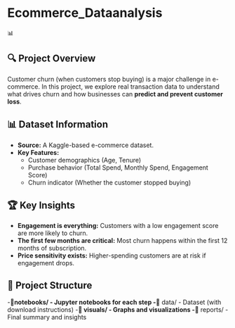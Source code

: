 # Ecommerce_Dataanalysis
📊

## 🔍 Project Overview
Customer churn (when customers stop buying) is a major challenge in e-commerce. In this project, we explore real transaction data to understand what drives churn and how businesses can **predict and prevent customer loss**. 

## 📊 Dataset Information
- **Source:** A Kaggle-based e-commerce dataset.
- **Key Features:**
  - Customer demographics (Age, Tenure)
  - Purchase behavior (Total Spend, Monthly Spend, Engagement Score)
  - Churn indicator (Whether the customer stopped buying)

## 🏆 Key Insights
- **Engagement is everything:** Customers with a low engagement score are more likely to churn.
- **The first few months are critical:** Most churn happens within the first 12 months of subscription.
- **Price sensitivity exists:** Higher-spending customers are at risk if engagement drops.

## 📂 Project Structure

-**📁notebooks/ - Jupyter notebooks for each step
-**📁 data/ - Dataset (with download instructions)
-**📁 visuals/ - Graphs and visualizations
-**📁 reports/ - Final summary and insights
